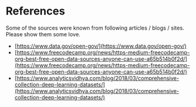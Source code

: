 # References

Some of the sources were known from following articles / blogs / sites. Please show them some love.

* [https://www.data.gov/open-gov/](https://www.data.gov/open-gov/)
* [https://www.freecodecamp.org/news/https-medium-freecodecamp-org-best-free-open-data-sources-anyone-can-use-a65b514b0f2d/](https://www.freecodecamp.org/news/https-medium-freecodecamp-org-best-free-open-data-sources-anyone-can-use-a65b514b0f2d/)
* [https://www.analyticsvidhya.com/blog/2018/03/comprehensive-collection-deep-learning-datasets/](https://www.analyticsvidhya.com/blog/2018/03/comprehensive-collection-deep-learning-datasets/)
